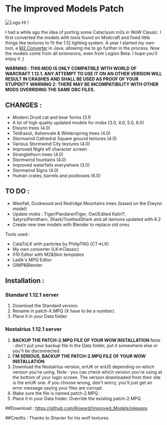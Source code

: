 # The Improved Models Patch

![Logo](http://b.thumbs.redditmedia.com/aetMRPVEDnE3u3qmEA3_n1pp9RsZJ84-u_C9uWBaW6E.png)
Hi !

I had a while ago the idea of porting some Cataclysm m2s in WoW Classic. I first converted the models with tools found on Modcraft and fixed little things like textures to fit the 1.12 lighting system. 
A year I started my own tool, a [M2 Converter](http://github.com/Koward/jM2converter) in Java, allowing me to go further in the process.
Now the models come from all extensions, even from Legion Beta.
I hope you'll enjoy it ;)

**WARNING : THIS MOD IS ONLY COMPATIBLE WITH WORLD OF WARCRAFT 1.12.1. ANY ATTEMPT TO USE IT ON AN OTHER VERSION WILL RESULT IN CRASHES AND SHALL BE USED AS PROOF OF YOUR STUPIDITY**
**WARNING 2: THERE MAY BE INCOMPATIBILITY WITH OTHER MODS OVERRIDING THE SAME DBC FILES.**

## CHANGES :
* Modern Druid cat and bear forms (3.1)
* A lot of high quality updated models for mobs (3.0, 4.0, 5.0, 6.0)
* Elwynn trees (4.0)
* Teldrassil, Ashenvale & Winterspring trees (4.0)
* Stormwind Cathedral Square ground textures (4.0)
* Various Stormwind City textures (4.0)
* Improved Night elf character screen
* Stranglethorn trees (4.0)
* Stormwind fountains (4.0)
* Improved waterfalls everywhere (3.0)
* Stormwind Signs (4.0)
* Human crates, barrels and postboxes (6.0)

## TO DO :
* Westfall, Duskwood and Redridge Mountains trees (based on the Elwynn model)
* Update mobs : Tiger/PandarenTiger, Owl/Edited Kaliri?, Satyrs/Perotharn, Shark/ToothedShark and all demons updated with 6.2
* Create new tree models with Blender to replace old ones

Tools used :
* CataToLK with particles by PhilipTNG (CT=>LK)
* My own converter (LK=>Classic)
* 010 Editor with M2&Skin templates
* Ladik's MPQ Editor
* GIMP&Blender

## Installation :
### Standard 1.12.1 server
1. Download the Standard version.
2. Rename in patch-X.MPQ (X have to be a number).
3. Place it in your Data folder.

### Nostalrius 1.12.1 server
1. **BACKUP THE PATCH-2.MPQ FILE OF YOUR WOW INSTALLATION**
Note : don't put your backup file in the Data folder, put it somewhere else or you'll be disconnected.
2. **I'M SERIOUS, BACKUP THE PATCH-2.MPQ FILE OF YOUR WOW INSTALLATION**
3. Download the Nostalrius version, enUK or enUS depending on which version you're using.
Note : you can check which version you're using at the bottom of your login screen. The version downloaded from their site is the enUK one. 
If you choose wrong, don't worry, you'll just get an error message saying your files are corrupt.
4. Make sure the file is named patch-2.MPQ.
5. Place it in your Data folder. Override the existing patch-2.MPQ

##Download :
https://github.com/Koward/Improved_Models/releases

##Credits :
Thanks to Shavier for his wolf textures.
